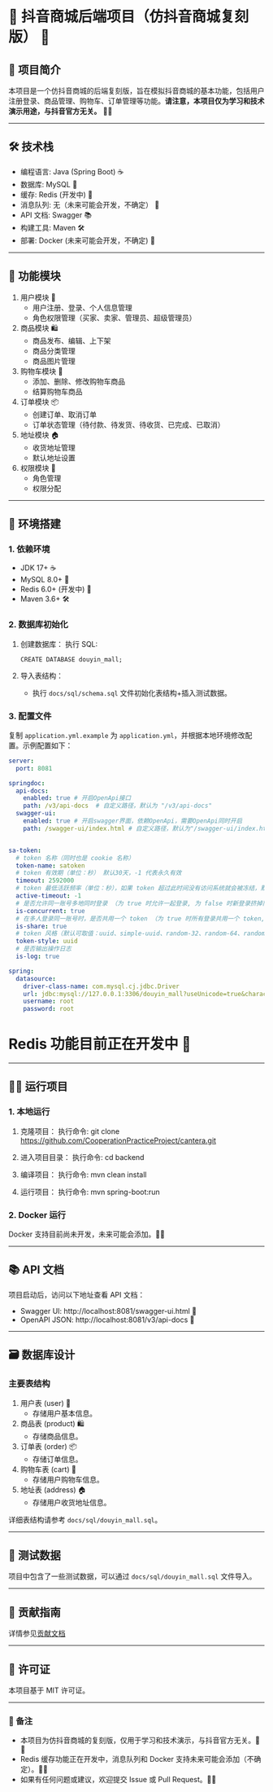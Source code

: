 # 🛒 抖音商城后端项目（仿抖音商城复刻版） 🛒

## 📖 项目简介
本项目是一个仿抖音商城的后端复刻版，旨在模拟抖音商城的基本功能，包括用户注册登录、商品管理、购物车、订单管理等功能。**请注意，本项目仅为学习和技术演示用途，与抖音官方无关。** 🚫📜

---

## 🛠️ 技术栈
- 编程语言: Java (Spring Boot) ☕
- 数据库: MySQL 🐬
- 缓存: Redis (开发中) 🚧
- 消息队列: 无（未来可能会开发，不确定） 🤔
- API 文档: Swagger 📚
- 构建工具: Maven 🛠️
- 部署: Docker (未来可能会开发，不确定) 🐳

---

## 🎯 功能模块
1. 用户模块 👤
    - 用户注册、登录、个人信息管理
    - 角色权限管理（买家、卖家、管理员、超级管理员）
2. 商品模块 🛍️
    - 商品发布、编辑、上下架
    - 商品分类管理
    - 商品图片管理
3. 购物车模块 🛒
    - 添加、删除、修改购物车商品
    - 结算购物车商品
4. 订单模块 📦
    - 创建订单、取消订单
    - 订单状态管理（待付款、待发货、待收货、已完成、已取消）
5. 地址模块 🏠
    - 收货地址管理
    - 默认地址设置
6. 权限模块 🔐
    - 角色管理
    - 权限分配

---

## 🚀 环境搭建

### 1. 依赖环境
- JDK 17+ ☕
- MySQL 8.0+ 🐬
- Redis 6.0+ (开发中) 🚧
- Maven 3.6+ 🛠️

### 2. 数据库初始化
1. 创建数据库：
   执行 SQL:
   ```mysql
   CREATE DATABASE douyin_mall;
   ```

2. 导入表结构：
    - 执行 `docs/sql/schema.sql` 文件初始化表结构+插入测试数据。

### 3. 配置文件
复制 `application.yml.example` 为 `application.yml`，并根据本地环境修改配置。示例配置如下：

```yml
server:
  port: 8081

springdoc:
  api-docs:
    enabled: true # 开启OpenApi接口
    path: /v3/api-docs  # 自定义路径，默认为 "/v3/api-docs"
  swagger-ui:
    enabled: true # 开启swagger界面，依赖OpenApi，需要OpenApi同时开启
    path: /swagger-ui/index.html # 自定义路径，默认为"/swagger-ui/index.html"


sa-token:
  # token 名称（同时也是 cookie 名称）
  token-name: satoken
  # token 有效期（单位：秒） 默认30天，-1 代表永久有效
  timeout: 2592000
  # token 最低活跃频率（单位：秒），如果 token 超过此时间没有访问系统就会被冻结，默认-1 代表不限制，永不冻结
  active-timeout: -1
  # 是否允许同一账号多地同时登录 （为 true 时允许一起登录, 为 false 时新登录挤掉旧登录）
  is-concurrent: true
  # 在多人登录同一账号时，是否共用一个 token （为 true 时所有登录共用一个 token, 为 false 时每次登录新建一个 token）
  is-share: true
  # token 风格（默认可取值：uuid、simple-uuid、random-32、random-64、random-128、tik）
  token-style: uuid
  # 是否输出操作日志
  is-log: true

spring:
  datasource:
    driver-class-name: com.mysql.cj.jdbc.Driver
    url: jdbc:mysql://127.0.0.1:3306/douyin_mall?useUnicode=true&characterEncoding=utf-8&useSSL=false&serverTimezone=Asia/Shanghai
    username: root
    password: root

```

# Redis 功能目前正在开发中 🚧

---

## 🏃‍♂️ 运行项目

### 1. 本地运行
1. 克隆项目：
   执行命令: git clone https://github.com/CooperationPracticeProject/cantera.git

2. 进入项目目录：
   执行命令: cd backend

3. 编译项目：
   执行命令: mvn clean install

4. 运行项目：
   执行命令: mvn spring-boot:run

### 2. Docker 运行
Docker 支持目前尚未开发，未来可能会添加。🤔🐳

---

## 📚 API 文档
项目启动后，访问以下地址查看 API 文档：
- Swagger UI: http://localhost:8081/swagger-ui.html 📖
- OpenAPI JSON: http://localhost:8081/v3/api-docs 📄

---

## 🗃️ 数据库设计
### 主要表结构
1. 用户表 (user) 👤
    - 存储用户基本信息。
2. 商品表 (product) 🛍️
    - 存储商品信息。
3. 订单表 (order) 📦
    - 存储订单信息。
4. 购物车表 (cart) 🛒
    - 存储用户购物车信息。
5. 地址表 (address) 🏠
    - 存储用户收货地址信息。

详细表结构请参考 `docs/sql/douyin_mall.sql`。

---

## 🧪 测试数据
项目中包含了一些测试数据，可以通过 `docs/sql/douyin_mall.sql` 文件导入。

---

## 🤝 贡献指南
详情参见[贡献文档](/CONTRIBUTING.md)

---

## 📜 许可证
本项目基于 MIT 许可证。

---

### 🎉 备注
- 本项目为仿抖音商城的复刻版，仅用于学习和技术演示，与抖音官方无关。🚫📜
- Redis 缓存功能正在开发中，消息队列和 Docker 支持未来可能会添加（不确定）。🤔🚧
- 如果有任何问题或建议，欢迎提交 Issue 或 Pull Request。💬🔧